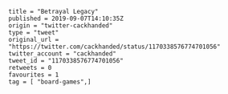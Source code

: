 ```
title = "Betrayal Legacy"
published = 2019-09-07T14:10:35Z
origin = "twitter-cackhanded"
type = "tweet"
original_url = "https://twitter.com/cackhanded/status/1170338576774701056"
twitter_account = "cackhanded"
tweet_id = "1170338576774701056"
retweets = 0
favourites = 1
tag = [ "board-games",]
```

<p class='image'><img src='https://mnf.m17s.net/2019/09/07/ED3guXjXoAcMY4F.jpg' alt=''></p>

